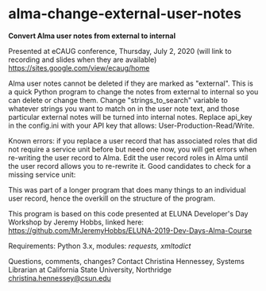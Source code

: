 # alma-change-external-user-notes
<b>Convert Alma user notes from external to internal</b>

Presented at eCAUG conference, Thursday, July 2, 2020 (will link to recording and slides when they are available)
https://sites.google.com/view/ecaug/home

Alma user notes cannot be deleted if they are marked as "external". 
This is a quick Python program to change the notes from external to internal so you can delete or change them. 
Change "strings_to_search" variable to whatever strings you want to match on in the user note text,
and those particular external notes will be turned into internal notes.
Replace api_key in the config.ini with your API key that allows: User-Production-Read/Write.

Known errors: if you replace a user record that has associated roles that did not require 
a service unit before but need one now, you will get errors when re-writing the user record to Alma.
Edit the user record roles in Alma until the user record allows you to re-rewrite it. 
Good candidates to check for a missing service unit:

This was part of a longer program that does many things to an individual user record, hence the overkill on the
structure of the program. 

This program is based on this code presented at ELUNA Developer's Day Workshop by Jeremy Hobbs,
linked here: https://github.com/MrJeremyHobbs/ELUNA-2019-Dev-Days-Alma-Course 

Requirements: Python 3.x, modules: <i>requests, xmltodict</i>

Questions, comments, changes?
Contact Christina Hennessey, Systems Librarian at California State University, Northridge
christina.hennessey@csun.edu
